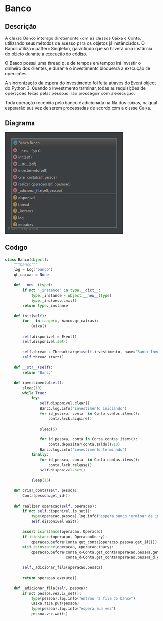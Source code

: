 # Banco

## Descrição

A classe Banco interage diretamente com as classes Caixa e Conta, utilizando seus métodos de acesso para os objetos já instânciados. O Banco utiliza o pattern Singleton, garantindo que só haverá uma instância do objeto durante a execução do código.

O Banco possui uma thread que de tempos em tempos irá investir o dinheiro dos clientes, e durante o investimento bloqueará a execução de operações.

A sincronização da espera do investimento foi feita através do [Event object](https://docs.python.org/3/library/threading.html#event-objects) do Python 3. Quando o investimento terminar, todas as requisições de operações feitas pelas pessoas irão prosseguir com a execução.

Toda operação recebida pelo banco é adicionada na fila dos caixas, na qual esperarão sua vez de serem processadas de acordo com a classe Caixa.

## Diagrama

![](/doc/img/banco.png)

## Código

```py
class Banco(object):
    """banco"""
    log = Log("banco")
    qt_caixas = None

    def __new__(type):
        if not '_instance' in type.__dict__:
            type._instance = object.__new__(type)
            type._instance.init()
        return type._instance

    def init(self):
        for _ in range(0, Banco.qt_caixas):
            Caixa()

        self.disponivel = Event()
        self.disponivel.set()

        self.thread = Thread(target=self.investimento, name='Banco_Investimento')
        self.thread.start()

    def __str__(self):
        return "Banco"

    def investimento(self):
        sleep(10)
        while True:
            try:
                self.disponivel.clear()
                Banco.log.info("investimento iniciando")
                for id_pessoa, conta  in Conta.contas.items():
                    conta.lock.acquire()

                sleep(5)

                for id_pessoa, conta in Conta.contas.items():
                    conta.depositar(conta.saldo()/10)
                Banco.log.info("investimento terminado")
            finally:
                for id_pessoa, conta  in Conta.contas.items():
                    conta.lock.release()
                self.disponivel.set()

            sleep(15)

    def criar_conta(self, pessoa):
        Conta(pessoa.get_id())

    def realizar_operacao(self, operacao):
        if not self.disponivel.is_set():
            type(operacao.pessoa).log.info("espera banco terminar de investir")
            self.disponivel.wait()

        assert isinstance(operacao, Operacao)
        if isinstance(operacao, OperacaoUnary):
            operacao.before(Conta.get_conta(operacao.pessoa.get_id()))
        elif isinstance(operacao, OperacaoBinary):
            operacao.before(conta_o=Conta.get_conta(operacao.pessoa.get_id()),
                            conta_d=Conta.get_conta(operacao.pessoa_d.get_id()))

        self._adicionar_fila(operacao.pessoa)

        return operacao.execute()

    def _adicionar_fila(self, pessoa):
        if not pessoa.vez.is_set():
            type(pessoa).log.info("entrou na fila do banco")
            Caixa.fila.put(pessoa)
            type(pessoa).log.info("espera sua vez")
            pessoa.vez.wait()
```




